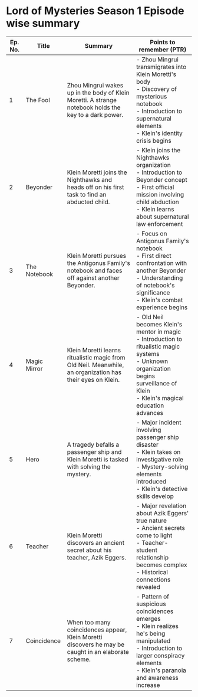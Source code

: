 # Lord of Mysteries Season 1 Episode wise summary

| Ep. No. | Title                     | Summary                                                                                                         | Points to remember (PTR)                                                                                 |
|---------|---------------------------|--------------------------------------------------------------------------------------------------------------|----------------------------------------------------------------------------------------------------------|
| 1       | The Fool                  | Zhou Mingrui wakes up in the body of Klein Moretti. A strange notebook holds the key to a dark power.        | - Zhou Mingrui transmigrates into Klein Moretti's body<br>- Discovery of mysterious notebook<br>- Introduction to supernatural elements<br>- Klein's identity crisis begins |
| 2       | Beyonder                  | Klein Moretti joins the Nighthawks and heads off on his first task to find an abducted child.                | - Klein joins the Nighthawks organization<br>- Introduction to Beyonder concept<br>- First official mission involving child abduction<br>- Klein learns about supernatural law enforcement |
| 3       | The Notebook              | Klein Moretti pursues the Antigonus Family's notebook and faces off against another Beyonder.                 | - Focus on Antigonus Family's notebook<br>- First direct confrontation with another Beyonder<br>- Understanding of notebook's significance<br>- Klein's combat experience begins |
| 4       | Magic Mirror              | Klein Moretti learns ritualistic magic from Old Neil. Meanwhile, an organization has their eyes on Klein.     | - Old Neil becomes Klein's mentor in magic<br>- Introduction to ritualistic magic systems<br>- Unknown organization begins surveillance of Klein<br>- Klein's magical education advances |
| 5       | Hero                      | A tragedy befalls a passenger ship and Klein Moretti is tasked with solving the mystery.                      | - Major incident involving passenger ship disaster<br>- Klein takes on investigative role<br>- Mystery-solving elements introduced<br>- Klein's detective skills develop |
| 6       | Teacher                   | Klein Moretti discovers an ancient secret about his teacher, Azik Eggers.                                     | - Major revelation about Azik Eggers' true nature<br>- Ancient secrets come to light<br>- Teacher-student relationship becomes complex<br>- Historical connections revealed |
| 7       | Coincidence               | When too many coincidences appear, Klein Moretti discovers he may be caught in an elaborate scheme.           | - Pattern of suspicious coincidences emerges<br>- Klein realizes he's being manipulated<br>- Introduction to larger conspiracy elements<br>- Klein's paranoia and awareness increase |